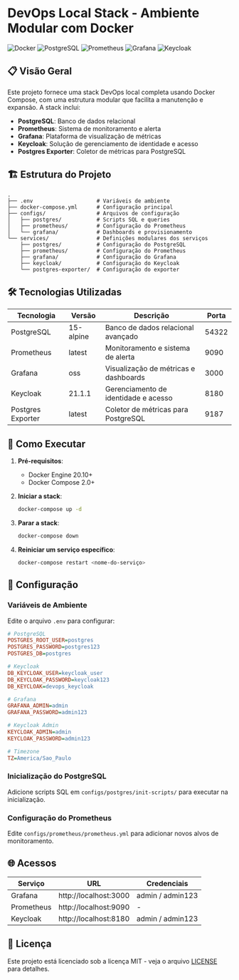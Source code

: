 # DevOps Local Stack - Ambiente Modular com Docker

![Docker](https://img.shields.io/badge/Docker-2496ED?style=for-the-badge&logo=docker&logoColor=white)
![PostgreSQL](https://img.shields.io/badge/PostgreSQL-316192?style=for-the-badge&logo=postgresql&logoColor=white)
![Prometheus](https://img.shields.io/badge/Prometheus-E6522C?style=for-the-badge&logo=Prometheus&logoColor=white)
![Grafana](https://img.shields.io/badge/Grafana-F46800?style=for-the-badge&logo=grafana&logoColor=white)
![Keycloak](https://img.shields.io/badge/Keycloak-EC2A24?style=for-the-badge&logo=keycloak&logoColor=white)

## 📋 Visão Geral

Este projeto fornece uma stack DevOps local completa usando Docker Compose, com uma estrutura modular que facilita a manutenção e expansão. A stack inclui:

- **PostgreSQL**: Banco de dados relacional
- **Prometheus**: Sistema de monitoramento e alerta
- **Grafana**: Plataforma de visualização de métricas
- **Keycloak**: Solução de gerenciamento de identidade e acesso
- **Postgres Exporter**: Coletor de métricas para PostgreSQL

## 🏗️ Estrutura do Projeto

```
.
├── .env                    # Variáveis de ambiente
├── docker-compose.yml      # Configuração principal
├── configs/                # Arquivos de configuração
│   ├── postgres/           # Scripts SQL e queries
│   ├── prometheus/         # Configuração do Prometheus
│   └── grafana/            # Dashboards e provisionamento
└── services/               # Definições modulares dos serviços
    ├── postgres/           # Configuração do PostgreSQL
    ├── prometheus/         # Configuração do Prometheus
    ├── grafana/            # Configuração do Grafana
    ├── keycloak/           # Configuração do Keycloak
    └── postgres-exporter/  # Configuração do exporter
```

## 🛠️ Tecnologias Utilizadas

| Tecnologia       | Versão       | Descrição                                  | Porta  |
|------------------|--------------|--------------------------------------------|--------|
| PostgreSQL       | 15-alpine    | Banco de dados relacional avançado         | 54322  |
| Prometheus       | latest       | Monitoramento e sistema de alerta          | 9090   |
| Grafana          | oss          | Visualização de métricas e dashboards      | 3000   |
| Keycloak         | 21.1.1       | Gerenciamento de identidade e acesso       | 8180   |
| Postgres Exporter| latest       | Coletor de métricas para PostgreSQL        | 9187   |

## 🚀 Como Executar

1. **Pré-requisitos**:
   - Docker Engine 20.10+
   - Docker Compose 2.0+

2. **Iniciar a stack**:
   ```bash
   docker-compose up -d
   ```

3. **Parar a stack**:
   ```bash
   docker-compose down
   ```

4. **Reiniciar um serviço específico**:
   ```bash
   docker-compose restart <nome-do-serviço>
   ```

## 🔧 Configuração

### Variáveis de Ambiente

Edite o arquivo `.env` para configurar:

```ini
# PostgreSQL
POSTGRES_ROOT_USER=postgres
POSTGRES_PASSWORD=postgres123
POSTGRES_DB=postgres

# Keycloak
DB_KEYCLOAK_USER=keycloak_user
DB_KEYCLOAK_PASSWORD=keycloak123
DB_KEYCLOAK=devops_keycloak

# Grafana
GRAFANA_ADMIN=admin
GRAFANA_PASSWORD=admin123

# Keycloak Admin
KEYCLOAK_ADMIN=admin
KEYCLOAK_PASSWORD=admin123

# Timezone
TZ=America/Sao_Paulo
```

### Inicialização do PostgreSQL

Adicione scripts SQL em `configs/postgres/init-scripts/` para executar na inicialização.

### Configuração do Prometheus

Edite `configs/prometheus/prometheus.yml` para adicionar novos alvos de monitoramento.

## 🌐 Acessos

| Serviço     | URL                     | Credenciais               |
|-------------|-------------------------|---------------------------|
| Grafana     | http://localhost:3000   | admin / admin123          |
| Prometheus  | http://localhost:9090   | -                         |
| Keycloak    | http://localhost:8180   | admin / admin123          |


## 📄 Licença

Este projeto está licenciado sob a licença MIT - veja o arquivo [LICENSE](LICENSE) para detalhes.